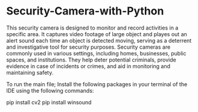 # Security-Camera-with-Python

This security camera is  designed to monitor and record activities in a specific area. It captures video footage of large object and playes out an alert sound each time an object is detected moving, serving as a deterrent and investigative tool for security purposes. Security cameras are commonly used in various settings, including homes, businesses, public spaces, and institutions. They help deter potential criminals, provide evidence in case of incidents or crimes, and aid in monitoring and maintaining safety. 

To run the main file;
Install the following packages in your terminal of the IDE using the following commands:


pip install cv2 
pip install winsound


